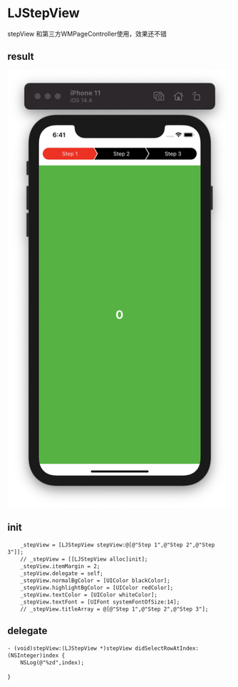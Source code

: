 # LJStepView
stepView 和第三方WMPageController使用，效果还不错

## result

![image](https://github.com/Clemmie-L/LJStepView/blob/main/Sources/image1.png)

## init

        _stepView = [LJStepView stepView:@[@"Step 1",@"Step 2",@"Step 3"]];
        // _stepView = [[LJStepView alloc]init];
        _stepView.itemMargin = 2;
        _stepView.delegate = self;
        _stepView.normalBgColor = [UIColor blackColor];
        _stepView.highlightBgColor = [UIColor redColor];
        _stepView.textColor = [UIColor whiteColor];
        _stepView.textFont = [UIFont systemFontOfSize:14];
        // _stepView.titleArray = @[@"Step 1",@"Step 2",@"Step 3"];

## delegate

    - (void)stepView:(LJStepView *)stepView didSelectRowAtIndex:(NSInteger)index {
        NSLog(@"%zd",index);

    }
